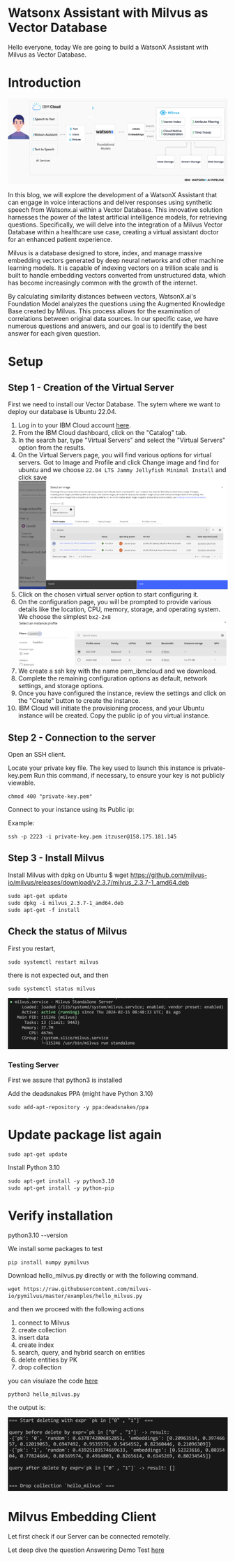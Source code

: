 # Watsonx Assistant with Milvus as Vector Database

Hello everyone, today We are going to build a WatsonX Assistant with Milvus as Vector Database. 

# Introduction 

![alt text](imagenx.png)


In this blog, we will explore the development of a  WatsonX Assistant that can engage in voice interactions and deliver responses using synthetic speech from Watsonx.ai within a Vector Database. This innovative solution harnesses the power of the latest artificial intelligence models, for retrieving questions. Specifically, we will delve into the integration of a Milvus Vector Database within a healthcare use case, creating a virtual assistant doctor for an enhanced patient experience.

Milvus is a database designed to store, index, and manage massive embedding vectors generated by deep neural networks and other machine learning models. It is capable of indexing vectors on a trillion scale and is built to handle embedding vectors converted from unstructured data, which has become increasingly common with the growth of the internet. 

By calculating similarity distances between vectors, WatsonX.ai's Foundation Model analyzes the questions using the Augmented Knowledge Base created by Milvus. This process allows for the examination of correlations between original data sources. In our specific case, we have numerous questions and answers, and our goal is to identify the best answer for each given question.

# Setup 

## Step 1 - Creation of the Virtual Server

First we need to install our Vector Database. The sytem where we want to deploy our database is Ubuntu 22.04.
1. Log in to your IBM Cloud account [here](https://cloud.ibm.com/).
2. From the IBM Cloud dashboard, click on the "Catalog" tab.
3. In the search bar, type "Virtual Servers" and select the "Virtual Servers" option from the results.
4. On the Virtual Servers page, you will find various options for virtual servers. 
Got to Image and Profile and click Change image and find for ubuntu and we choose 
`22.04 LTS Jammy Jellyfish Minimal Install` and click save
![](assets/2024-02-14-16-42-14.png)
5. Click on the chosen virtual server option to start configuring it.
6. On the configuration page, you will be prompted to provide various details like the location, CPU, memory, storage, and operating system. We choose the simplest `bx2-2x8`
![](assets/2024-02-14-16-49-31.png)
7. We create a ssh key with the name pem_ibmcloud and we download.
8.  Complete the remaining configuration options as default,  network settings, and storage options.
9. Once you have configured the instance, review the settings and click on the "Create" button to create the instance.
10. IBM Cloud will initiate the provisioning process, and your Ubuntu instance will be created.
Copy the public ip of you virtual instance.

## Step 2 - Connection to the server

Open an SSH client.

Locate your private key file. The key used to launch this instance is private-key.pem
Run this command, if necessary, to ensure your key is not publicly viewable.
```
chmod 400 "private-key.pem"
```

Connect to your instance using its Public ip:

Example:
```
ssh -p 2223 -i private-key.pem itzuser@158.175.181.145
```

## Step 3 - Install Milvus

Install Milvus with dpkg on Ubuntu
$ wget https://github.com/milvus-io/milvus/releases/download/v2.3.7/milvus_2.3.7-1_amd64.deb

```
sudo apt-get update
sudo dpkg -i milvus_2.3.7-1_amd64.deb
sudo apt-get -f install
```
## Check the status of Milvus

First you restart, 
```
sudo systemctl restart milvus
```
there is not expected out, and then

```
sudo systemctl status milvus

```
![](assets/2024-02-15-09-49-05.png)

### Testing Server

First we assure that python3 is installed

Add the deadsnakes PPA (might have Python 3.10)
```
sudo add-apt-repository -y ppa:deadsnakes/ppa
```
# Update package list again
```
sudo apt-get update
```
 Install Python 3.10
```
sudo apt-get install -y python3.10
sudo apt-get install -y python-pip
```

# Verify installation
python3.10 --version

We install some packages to test 

```
pip install numpy pymilvus 
```

Download hello_milvus.py directly or with the following command.

```
wget https://raw.githubusercontent.com/milvus-io/pymilvus/master/examples/hello_milvus.py

```
and then we proceed with the following actions
 1. connect to Milvus
 2. create collection
 3. insert data
 4. create index
 5. search, query, and hybrid search on entities
 6. delete entities by PK
 7. drop collection

you can visulaze the code [here](https://raw.githubusercontent.com/milvus-io/pymilvus/master/examples/hello_milvus.py)

```
python3 hello_milvus.py
```
the output is:

![](assets/2024-02-15-14-36-25.png)

# Milvus Embedding Client

Let first check if our Server can be connected remotelly.

Let deep dive the question Answering Demo Test [here](notebooks/README.md)
